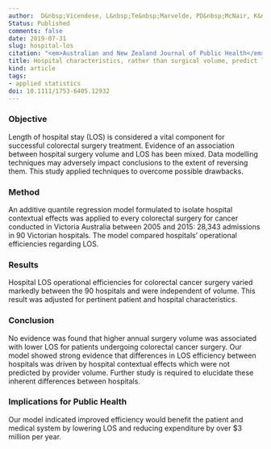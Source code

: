 ```yaml
---
author:  D&nbsp;Vicendese, L&nbsp;Te&nbsp;Marvelde, PD&nbsp;McNair, K&nbsp;Whitfield, DR&nbsp;English, S&nbsp;Ben&nbsp;Taieb, RJ&nbsp;Hyndman, R&nbsp;Thomas
Status: Published
comments: false
date: 2019-07-31
slug: hospital-los
citation: "<em>Australian and New Zealand Journal of Public Health</em>, to appear"
title: Hospital characteristics, rather than surgical volume, predict length of stay following colorectal cancer surgery
kind: article
tags:
- applied statistics
doi: 10.1111/1753-6405.12932
---
```



### Objective

Length of hospital stay (LOS) is considered a vital component for successful colorectal surgery treatment. Evidence of an association between hospital surgery volume and LOS has been mixed. Data modelling techniques may adversely impact conclusions to the extent of reversing them. This study applied techniques to overcome possible drawbacks.

### Method

An additive quantile regression model formulated to isolate hospital contextual effects was applied to every colorectal surgery for cancer conducted in Victoria Australia between 2005 and 2015: 28,343 admissions in 90 Victorian hospitals. The model compared hospitals’ operational efficiencies regarding LOS.

### Results

Hospital LOS operational efficiencies for colorectal cancer surgery varied markedly between the 90 hospitals and were independent of volume. This result was adjusted for pertinent patient and hospital characteristics.

### Conclusion

No evidence was found that higher annual surgery volume was associated with lower LOS for patients undergoing colorectal cancer surgery. Our model showed strong evidence that differences in LOS efficiency between hospitals was driven by hospital contextual effects which were not predicted by provider volume. Further study is required to elucidate these inherent differences between hospitals.

### Implications for Public Health

Our model indicated improved efficiency would benefit the patient and medical system by lowering LOS and reducing expenditure by over $3 million per year.

